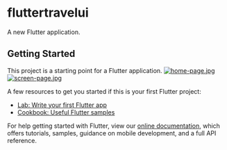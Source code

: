 # fluttertravelui

A new Flutter application.

## Getting Started

This project is a starting point for a Flutter application.
[![home-page.jpg](https://i.postimg.cc/HszkVGGK/home-page.jpg)](https://postimg.cc/WhDvHH16) [![screen-page.jpg](https://i.postimg.cc/Jzh4XTMh/screen-page.jpg)](https://postimg.cc/xcW2D3kr)


A few resources to get you started if this is your first Flutter project:

- [Lab: Write your first Flutter app](https://flutter.dev/docs/get-started/codelab)
- [Cookbook: Useful Flutter samples](https://flutter.dev/docs/cookbook)

For help getting started with Flutter, view our
[online documentation](https://flutter.dev/docs), which offers tutorials,
samples, guidance on mobile development, and a full API reference.

